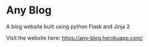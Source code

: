 # Any Blog
A blog website built using python Flask and Jinja 2

Visit the website here: https://any-blog.herokuapp.com/
